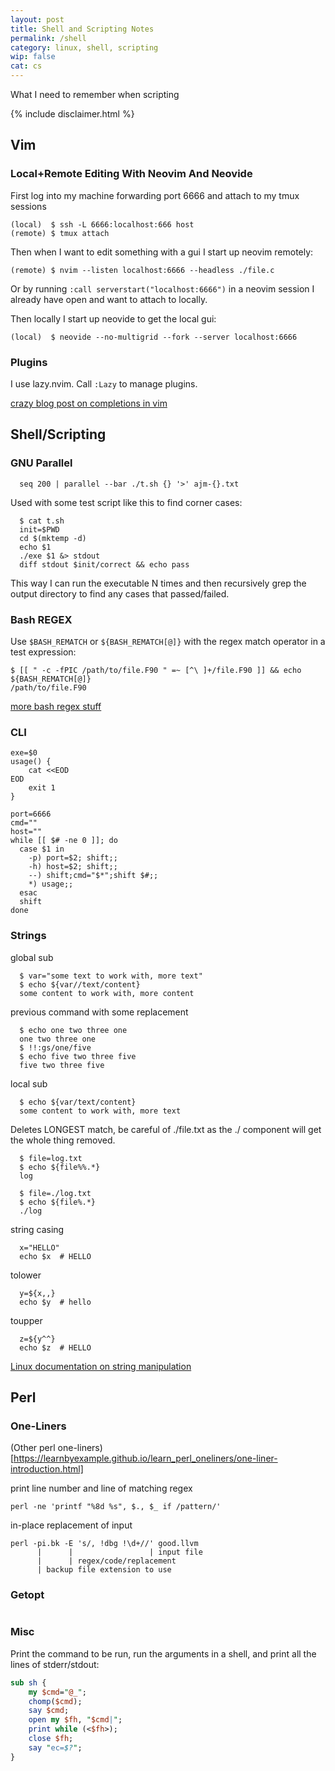 ```yaml
---
layout: post
title: Shell and Scripting Notes
permalink: /shell
category: linux, shell, scripting
wip: false
cat: cs
---
```


What I need to remember when scripting

{% include disclaimer.html %}

## Vim

### Local+Remote Editing With Neovim And Neovide

First log into my machine forwarding port 6666 and attach to my tmux sessions

```
(local)  $ ssh -L 6666:localhost:666 host
(remote) $ tmux attach
```

Then when I want to edit something with a gui I start up neovim remotely:
```
(remote) $ nvim --listen localhost:6666 --headless ./file.c
```

Or by running `:call serverstart("localhost:6666")` in a neovim session I already have open and want to attach to locally.

Then locally I start up neovide to get the local gui:

```
(local)  $ neovide --no-multigrid --fork --server localhost:6666
```

### Plugins

I use lazy.nvim. Call `:Lazy` to manage plugins.

[crazy blog post on completions in vim](https://castel.dev/post/lecture-notes-1/)

## Shell/Scripting

### GNU Parallel

```
  seq 200 | parallel --bar ./t.sh {} '>' ajm-{}.txt
```

Used with some test script like this to find corner cases:

```
  $ cat t.sh
  init=$PWD
  cd $(mktemp -d)
  echo $1
  ./exe $1 &> stdout
  diff stdout $init/correct && echo pass
```

This way I can run the executable N times and then recursively grep the output directory to find any cases that passed/failed.

### Bash REGEX

Use `$BASH_REMATCH` or `${BASH_REMATCH[@]}` with the regex match operator in a test expression:

```
$ [[ " -c -fPIC /path/to/file.F90 " =~ [^\ ]+/file.F90 ]] && echo ${BASH_REMATCH[@]}
/path/to/file.F90
```

[more bash regex stuff](http://molk.ch/tips/gnu/bash/rematch.html)

### CLI

```shell
exe=$0
usage() {
    cat <<EOD
EOD
    exit 1
}

port=6666
cmd=""
host=""
while [[ $# -ne 0 ]]; do
  case $1 in
    -p) port=$2; shift;;
    -h) host=$2; shift;;
    --) shift;cmd="$*";shift $#;;
    *) usage;;
  esac
  shift
done
```

### Strings

global sub

```
  $ var="some text to work with, more text"
  $ echo ${var//text/content}
  some content to work with, more content
```

previous command with some replacement

```
  $ echo one two three one
  one two three one
  $ !!:gs/one/five
  $ echo five two three five
  five two three five
```

local sub

```
  $ echo ${var/text/content}
  some content to work with, more text
```

Deletes LONGEST match, be careful of ./file.txt as the ./ component will get the whole thing removed.


```
  $ file=log.txt
  $ echo ${file%%.*}
  log

  $ file=./log.txt
  $ echo ${file%.*}
  ./log
```

string casing


```
  x="HELLO"
  echo $x  # HELLO
```

tolower


```
  y=${x,,}
  echo $y  # hello
```

toupper


```
  z=${y^^}
  echo $z  # HELLO
```

[Linux documentation on string manipulation](https://tldp.org/LDP/abs/html/string-manipulation.html)

## Perl

### One-Liners

(Other perl one-liners)[https://learnbyexample.github.io/learn_perl_oneliners/one-liner-introduction.html]

print line number and line of matching regex

```
perl -ne 'printf "%8d %s", $., $_ if /pattern/'
```

in-place replacement of input

```
perl -pi.bk -E 's/, !dbg !\d+//' good.llvm
      |      |                 | input file
      |      | regex/code/replacement
      | backup file extension to use
```

### Getopt

```perl

```

### Misc

Print the command to be run, run the arguments in a shell, and print all the lines of stderr/stdout:

```perl
sub sh {
    my $cmd="@_";
    chomp($cmd);
    say $cmd;
    open my $fh, "$cmd|";
    print while (<$fh>);
    close $fh;
    say "ec=$?";
}
```
